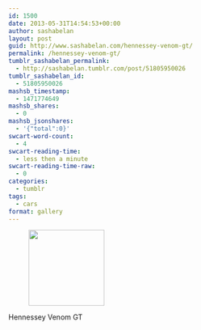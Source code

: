 ```yaml
---
id: 1500
date: 2013-05-31T14:54:53+00:00
author: sashabelan
layout: post
guid: http://www.sashabelan.com/hennessey-venom-gt/
permalink: /hennessey-venom-gt/
tumblr_sashabelan_permalink:
  - http://sashabelan.tumblr.com/post/51805950026
tumblr_sashabelan_id:
  - 51805950026
mashsb_timestamp:
  - 1471774649
mashsb_shares:
  - 0
mashsb_jsonshares:
  - '{"total":0}'
swcart-word-count:
  - 4
swcart-reading-time:
  - less then a minute
swcart-reading-time-raw:
  - 0
categories:
  - tumblr
tags:
  - cars
format: gallery
---
```

<div id='gallery-423' class='gallery galleryid-1500 gallery-columns-3 gallery-size-thumbnail'>
  <figure class='gallery-item'> 
  
  <div class='gallery-icon portrait'>
    <a href='http://www.sashabelan.ru/hennessey-venom-gt/attachment/1501/'><img width="150" height="150" src="http://www.sashabelan.ru/wp-content/uploads/2013/05/tumblr_mno43hR2Zt1qarj97o1_1280-150x150.jpg" class="attachment-thumbnail size-thumbnail" alt="" /></a>
  </div></figure>
</div>

Hennessey Venom GT